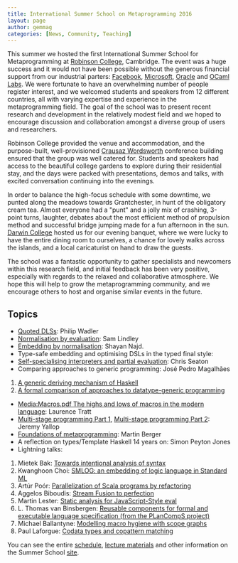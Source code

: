 ```yaml
---
title: International Summer School on Metaprogramming 2016
layout: page
author: gemmag
categories: [News, Community, Teaching]
---
```


This summer we hosted the first International Summer School for
Metaprogramming at [Robinson College](http://www.robinson.cam.ac.uk/),
Cambridge. The event was a huge success and it would not have been
possible without the generous financial support from our industrial
parters: [Facebook](https://code.facebook.com/projects/),
[Microsoft](https://www.microsoft.com/en-us/research/lab/microsoft-research-cambridge/),
[Oracle](https://www.oracle.com/uk/index.html) and [ OCaml
Labs](/wiki/Home "wikilink"). We were fortunate to have an overwhelming number
of people register interest, and we welcomed students and speakers from
12 different countries, all with varying expertise and experience in the
metaprogramming field. The goal of the school was to present recent
research and development in the relatively modest field and we hoped to
encourage discussion and collaboration amongst a diverse group of users
and researchers.

Robinson College provided the venue and accommodation, and the
purpose-built, well-provisioned [Crausaz
Wordsworth](http://www.robinson.cam.ac.uk/conferences/meet/crausaz-wordsworth-building)
conference building ensured that the group was well catered for.
Students and speakers had access to the beautiful college gardens to
explore during their residential stay, and the days were packed with
presentations, demos and talks, with excited conversation continuing
into the evenings.

In order to balance the high-focus schedule with some downtime, we
punted along the meadows towards Grantchester, in hunt of the obligatory
cream tea. Almost everyone had a "punt" and a jolly mix of crashing,
3-point turns, laughter, debates about the most efficient method of
propulsion method and successful bridge jumping made for a fun afternoon
in the sun. [Darwin College](https://www.darwin.cam.ac.uk/) hosted us
for our evening banquet, where we were lucky to have the entire dining
room to ourselves, a chance for lovely walks across the islands, and a
local caricaturist on hand to draw the guests.

The school was a fantastic opportunity to gather specialists and
newcomers within this research field, and initial feedback has been very
positive, especially with regards to the relaxed and collaborative
atmosphere. We hope this will help to grow the metaprogramming
community, and we encourage others to host and organise similar events
in the future.

Topics
------

-   [Quoted
    DLSs](http://www.cl.cam.ac.uk/events/metaprog2016/everything-old-is-new-again.pdf):
    Philip Wadler
-   [Normalisation by
    evaluation](http://homepages.inf.ed.ac.uk/slindley/nbe/nbe-cambridge2016.pdf):
    Sam Lindley
-   [Embedding by
    normalisation](https://github.com/shayan-najd/NanoFeldspar/blob/master/Examples/MetaProg2016/Slides.pdf):
    Shayan Najd.
-   Type-safe embedding and optimising DSLs in the typed final style:
-   [Self-specialising interpreters and partial
    evaluation](http://chrisseaton.com/rubytruffle/metass16/metass.pdf):
    Chris Seaton
-   Comparing approaches to generic programming: José Pedro Magalhães

1.  [A generic deriving mechanism of
    Haskell](http://www.cl.cam.ac.uk/events/metaprog2016/generic-deriving.pdf)
2.  [A formal comparison of approaches to datatype-generic
    programming](http://www.cl.cam.ac.uk/events/metaprog2016/generic-comparison.pdf)

-   [Media:Macros.pdf The highs and lows of macros in the modern
    language](/wiki/Media:Macros.pdf_The_highs_and_lows_of_macros_in_the_modern_language "wikilink"):
    Laurence Tratt
-   [Multi-stage programming Part
    1](http://www.cl.cam.ac.uk/events/metaprog2016/psd1.pdf),
    [Multi-stage programming Part
    2](http://www.cl.cam.ac.uk/events/metaprog2016/psd2.pdf): Jeremy
    Yallop
-   [Foundations of
    metaprogramming](http://www.cl.cam.ac.uk/events/metaprog2016/metaprogramming-martin-berger.pdf):
    Martin Berger
-   A reflection on types/Template Haskell 14 years on: Simon Peyton
    Jones
-   Lightning talks:

1.  Mietek Bak: [Towards intentional analysis of
    syntax](https://mietek.github.io/metaprog2016/html/Metaprog2016.html)
2.  Kwanghoon Choi: [SMLOG: an embedding of logic language in Standard
    ML](http://www.cl.cam.ac.uk/events/metaprog2016/kwanghoon-choi-MetaProg2016talk.pdf)
3.  Artúr Poór: [Parallelization of Scala programs by
    refactoring](http://www.cl.cam.ac.uk/events/metaprog2016/parallelization-of-scala-programs.pdf)
4.  Aggelos Biboudis: [Stream Fusion to
    perfection](http://www.cl.cam.ac.uk/events/metaprog2016/stream-fusion-to-perfection.pdf)
5.  Martin Lester: [Static analysis for JavaScript-Style
    eval](http://www.cl.cam.ac.uk/events/metaprog2016/mml-talk-meta.pdf)
6.  L. Thomas van Binsbergen: [Reusable components for formal and
    executable language specification (from the PLanCompS
    project)](http://www.cl.cam.ac.uk/events/metaprog2016/van-binsbergen-reusable-components.pdf)
7.  Michael Ballantyne: [Modelling macro hygiene with scope
    graphs](http://www.cl.cam.ac.uk/events/metaprog2016/mpss-hygiene-presentation.pdf)
8.  Paul Laforgue: [Codata types and copattern
    matching](http://www.cl.cam.ac.uk/events/metaprog2016/codata-types-and-copattern-matching.pdf)

You can see the entire
[schedule](http://www.cl.cam.ac.uk/events/metaprog2016/timetable.html),
[lecture
materials](http://www.cl.cam.ac.uk/events/metaprog2016/lectures.html)
and other information on the Summer School
[site](http://www.cl.cam.ac.uk/events/metaprog2016/index.html).
